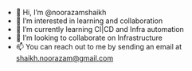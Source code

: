 - 👋 Hi, I’m @noorazamshaikh
- 👀 I’m interested in learning and collaboration
- 🌱 I’m currently learning CI|CD and Infra automation
- 💞️ I’m looking to collaborate on Infrastructure
- 📫 You can reach out to me by sending an email at shaikh.noorazam@gmail.com

<!---
noorazamshaikh/noorazamshaikh is a ✨ special ✨ repository because its `README.md` (this file) appears on your GitHub profile.
You can click the Preview link to take a look at your changes.
--->
